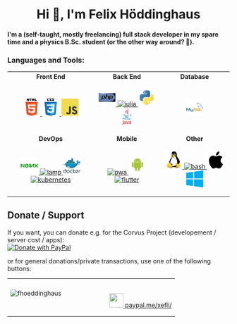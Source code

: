 <h1 align="center">Hi 👋, I'm Felix Höddinghaus</h1>

#### I'm a (self-taught, mostly freelancing) full stack developer in my spare time and a physics B.Sc. student (or the other way around? 🤔).

<h3 align="left">Languages and Tools:</h3>
<center><table>
	<tr>
		<td align="center"><b>Front End</b></td>
		<td align="center"><b>Back End</b></td>
		<td align="center"><b>Database</b></td>
	</tr>
	<tr>
		<td>
			<p align="center">
				<a href="https://www.w3.org/html/" target="_blank">
					<img src="https://raw.githubusercontent.com/devicons/devicon/master/icons/html5/html5-original-wordmark.svg" alt="html5" width="40" height="40"/>
				</a> 
				<a href="https://www.w3schools.com/css/" target="_blank">
					<img src="https://raw.githubusercontent.com/devicons/devicon/master/icons/css3/css3-original-wordmark.svg" alt="css3" width="40" height="40"/>
				</a>
				<a href="https://developer.mozilla.org/en-US/docs/Web/JavaScript" target="_blank">
					<img src="https://raw.githubusercontent.com/devicons/devicon/master/icons/javascript/javascript-original.svg" alt="javascript" width="40" height="40"/>
				</a> 
			</p> 
		</td>
		<td>
			<p align="center">
				<a href="https://www.php.net" target="_blank"> 
					<img src="https://raw.githubusercontent.com/devicons/devicon/master/icons/php/php-original.svg" alt="php" width="40" height="40"/> 
				</a>
				<a href="https://julialang.org" target="_blank">
					<img src="https://avatars.githubusercontent.com/u/743164?s=200&v=4" alt="julia" width="40" height="40">
				</a>
				<a href="https://www.python.org" target="_blank"> 
					<img src="https://raw.githubusercontent.com/devicons/devicon/master/icons/python/python-original.svg" alt="python" width="40" height="40"/> 
				</a> 
				<a href="https://www.java.com" target="_blank">
					<img src="https://raw.githubusercontent.com/devicons/devicon/master/icons/java/java-original-wordmark.svg" alt="java" width="40" height="40"/>
				</a>
			</p>
		</td>
		<td>
			<p align="center">
				<a href="https://www.mysql.com/" target="_blank"> 
					<img src="https://raw.githubusercontent.com/devicons/devicon/master/icons/mysql/mysql-original-wordmark.svg" alt="mysql" width="40" height="40"/> 
				</a>
			</p> 
		</td>
	</tr>
	<tr>
		<td align="center"><b>DevOps</b></td>
		<td align="center"><b>Mobile</b></td>
		<td align="center"><b>Other</b></td>
	</tr>
	<tr>
		<td>
			<p align="center">
				<a href="https://www.nginx.com" target="_blank"> 
					<img src="https://raw.githubusercontent.com/devicons/devicon/master/icons/nginx/nginx-original.svg" alt="nginx" width="40" height="40"/> 
				</a> 
				<a href="#">
					<img src="https://w1.pngwing.com/pngs/762/217/png-transparent-mysql-logo-lamp-apache-http-server-computer-servers-linux-installation-php-web-server.png" alt="lamp" height="40" />
				</a> 
				<a href="https://www.docker.com/" target="_blank">
					<img src="https://raw.githubusercontent.com/devicons/devicon/master/icons/docker/docker-original-wordmark.svg" alt="docker" width="40" height="40"/>
				</a>
				<a href="https://kubernetes.io" target="_blank"> 
					<img src="https://www.vectorlogo.zone/logos/kubernetes/kubernetes-icon.svg" alt="kubernetes" width="40" height="40"/> 
				</a> 
			</p>
		</td>
		<td>
			<p align="center">
				<a href="#">
					<img src="https://upload.wikimedia.org/wikipedia/commons/thumb/d/d5/Progressive_Web_Apps_Logo.svg/440px-Progressive_Web_Apps_Logo.svg.png" alt="pwa" height="40">
				</a> 
				<a href="https://developer.android.com" target="_blank">
					<img src="https://raw.githubusercontent.com/devicons/devicon/master/icons/android/android-original-wordmark.svg" alt="android" width="40" height="40"/>
				</a> 
				<a href="https://flutter.dev" target="_blank">
					<img src="https://www.vectorlogo.zone/logos/flutterio/flutterio-icon.svg" alt="flutter" width="40" height="40"/>
				</a>
			</p>
		</td>
		<td>
			<p align="center">
				<a href="https://www.linux.org/" target="_blank"> 
					<img src="https://raw.githubusercontent.com/devicons/devicon/master/icons/linux/linux-original.svg" alt="linux" width="40" height="40"/> 
				</a> 
				<a href="https://www.gnu.org/software/bash/" target="_blank">
					<img src="https://www.vectorlogo.zone/logos/gnu_bash/gnu_bash-icon.svg" alt="bash" width="40" height="40"/>
				</a> 
				<a href="#">
					<img src="https://raw.githubusercontent.com/devicons/devicon/master/icons/apple/apple-original.svg" alt="apple" height="40" width="40">
				</a> 
				<a href="#">
					<img src="https://raw.githubusercontent.com/devicons/devicon/master/icons/windows8/windows8-original.svg" alt="windows" height="40" width="40">
				</a>
			</p>
		</td>
	</tr>
</table></center>

<!--p align="left"-->
<!--a href="https://developer.android.com" target="_blank">
<img src="https://raw.githubusercontent.com/devicons/devicon/master/icons/android/android-original-wordmark.svg" alt="android" width="40" height="40"/>
</a-->
<!--a href="https://www.gnu.org/software/bash/" target="_blank">
<img src="https://www.vectorlogo.zone/logos/gnu_bash/gnu_bash-icon.svg" alt="bash" width="40" height="40"/>
</a-->
<!--a href="https://www.w3schools.com/css/" target="_blank">
<img src="https://raw.githubusercontent.com/devicons/devicon/master/icons/css3/css3-original-wordmark.svg" alt="css3" width="40" height="40"/>
</a-->
<!--a href="https://www.docker.com/" target="_blank">
<img src="https://raw.githubusercontent.com/devicons/devicon/master/icons/docker/docker-original-wordmark.svg" alt="docker" width="40" height="40"/>
</a-->
<!--a href="https://flutter.dev" target="_blank">
<img src="https://www.vectorlogo.zone/logos/flutterio/flutterio-icon.svg" alt="flutter" width="40" height="40"/>
</a-->
<!--a href="https://www.w3.org/html/" target="_blank">
<img src="https://raw.githubusercontent.com/devicons/devicon/master/icons/html5/html5-original-wordmark.svg" alt="html5" width="40" height="40"/>
</a--> 
<!--a href="https://www.java.com" target="_blank">
<img src="https://raw.githubusercontent.com/devicons/devicon/master/icons/java/java-original-wordmark.svg" alt="java" width="40" height="40"/>
</a-->
<!--a href="https://developer.mozilla.org/en-US/docs/Web/JavaScript" target="_blank">
<img src="https://raw.githubusercontent.com/devicons/devicon/master/icons/javascript/javascript-original.svg" alt="javascript" width="40" height="40"/>
</a--> 
<!--a href="https://kubernetes.io" target="_blank"> 
<img src="https://www.vectorlogo.zone/logos/kubernetes/kubernetes-icon.svg" alt="kubernetes" width="40" height="40"/> 
</a--> 
<!--a href="https://www.linux.org/" target="_blank"> 
<img src="https://raw.githubusercontent.com/devicons/devicon/master/icons/linux/linux-original.svg" alt="linux" width="40" height="40"/> 
</a--> 
<!--a href="https://www.mysql.com/" target="_blank"> 
<img src="https://raw.githubusercontent.com/devicons/devicon/master/icons/mysql/mysql-original-wordmark.svg" alt="mysql" width="40" height="40"/> 
</a--> 
<!--a href="https://www.nginx.com" target="_blank"> 
<img src="https://raw.githubusercontent.com/devicons/devicon/master/icons/nginx/nginx-original.svg" alt="nginx" width="40" height="40"/> 
</a--> 
<!--a href="https://www.php.net" target="_blank"> 
<img src="https://raw.githubusercontent.com/devicons/devicon/master/icons/php/php-original.svg" alt="php" width="40" height="40"/> 
</a--> 
<!--a href="https://www.python.org" target="_blank"> 
<img src="https://raw.githubusercontent.com/devicons/devicon/master/icons/python/python-original.svg" alt="python" width="40" height="40"/> 
</a--> 
<!--/p-->

## Donate / Support
<p align="left">
If you want, you can donate e.g. for the Corvus Project (developement / server cost / apps):<br/>
<a href="https://www.paypal.com/donate?hosted_button_id=P5F37R2T74V3A" target="_blank">
  <img src="https://raw.githubusercontent.com/stefan-niedermann/paypal-donate-button/master/paypal-donate-button.png" alt="Donate with PayPal" width="200" />
</a>
</p>

or for general donations/private transactions, use one of the following buttons:
<table>
<tr><td>
<p align="left">
<a href="https://www.buymeacoffee.com/fhoeddinghaus"> <img align="left" src="https://cdn.buymeacoffee.com/buttons/v2/default-yellow.png" height="50" width="210" alt="fhoeddinghaus" /></a>
</p>
</td><td>
<p align="left"><br/>
<a href="https://paypal.me/xefli/" target="_blank">
  <img height="32" width="32" src="https://cdn.jsdelivr.net/npm/simple-icons@v4/icons/paypal.svg" /> paypal.me/xefli/
</a>
</p>
</td></tr>
</table>


<!--
**Fhoeddinghaus/Fhoeddinghaus** is a ✨ _special_ ✨ repository because its `README.md` (this file) appears on your GitHub profile.

Here are some ideas to get you started:

- 🔭 I’m currently working on ...
- 🌱 I’m currently learning ...
- 👯 I’m looking to collaborate on ...
- 🤔 I’m looking for help with ...
- 💬 Ask me about ...
- 📫 How to reach me: ...
- 😄 Pronouns: ...
- ⚡ Fun fact: ...
-->
